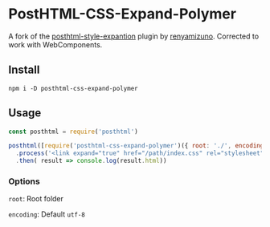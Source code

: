 # PostHTML-CSS-Expand-Polymer

A fork of the [posthtml-style-expantion](https://github.com/renyamizuno/posthtml-style-expantion) plugin by [renyamizuno](https://github.com/renyamizuno).
Corrected to work with WebComponents.


## Install

```
npm i -D posthtml-css-expand-polymer
```

## Usage

```js
const posthtml = require('posthtml')

posthtml([require('posthtml-css-expand-polymer')({ root: './', encoding: 'utf-8' })])
  .process('<link expand="true" href="/path/index.css" rel="stylesheet">')
  .then( result => console.log(result.html))
```

### Options
`root`: Root folder

`encoding`: Default `utf-8`

